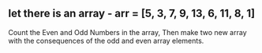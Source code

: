 let there is an array - 
arr = [5, 3, 7, 9, 13, 6, 11, 8, 1]
----------------------------------------------
Count the Even and Odd Numbers in the array, 
Then make two new array with the consequences 
of the odd and even array elements.